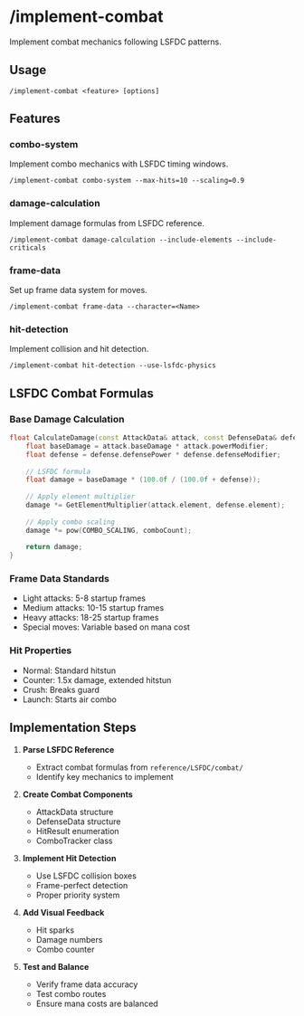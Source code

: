 # /implement-combat

Implement combat mechanics following LSFDC patterns.

## Usage
```
/implement-combat <feature> [options]
```

## Features

### combo-system
Implement combo mechanics with LSFDC timing windows.
```
/implement-combat combo-system --max-hits=10 --scaling=0.9
```

### damage-calculation
Implement damage formulas from LSFDC reference.
```
/implement-combat damage-calculation --include-elements --include-criticals
```

### frame-data
Set up frame data system for moves.
```
/implement-combat frame-data --character=<Name>
```

### hit-detection
Implement collision and hit detection.
```
/implement-combat hit-detection --use-lsfdc-physics
```

## LSFDC Combat Formulas

### Base Damage Calculation
```cpp
float CalculateDamage(const AttackData& attack, const DefenseData& defense) {
    float baseDamage = attack.baseDamage * attack.powerModifier;
    float defense = defense.defensePower * defense.defenseModifier;
    
    // LSFDC formula
    float damage = baseDamage * (100.0f / (100.0f + defense));
    
    // Apply element multiplier
    damage *= GetElementMultiplier(attack.element, defense.element);
    
    // Apply combo scaling
    damage *= pow(COMBO_SCALING, comboCount);
    
    return damage;
}
```

### Frame Data Standards
- Light attacks: 5-8 startup frames
- Medium attacks: 10-15 startup frames
- Heavy attacks: 18-25 startup frames
- Special moves: Variable based on mana cost

### Hit Properties
- Normal: Standard hitstun
- Counter: 1.5x damage, extended hitstun
- Crush: Breaks guard
- Launch: Starts air combo

## Implementation Steps

1. **Parse LSFDC Reference**
   - Extract combat formulas from `reference/LSFDC/combat/`
   - Identify key mechanics to implement

2. **Create Combat Components**
   - AttackData structure
   - DefenseData structure
   - HitResult enumeration
   - ComboTracker class

3. **Implement Hit Detection**
   - Use LSFDC collision boxes
   - Frame-perfect detection
   - Proper priority system

4. **Add Visual Feedback**
   - Hit sparks
   - Damage numbers
   - Combo counter

5. **Test and Balance**
   - Verify frame data accuracy
   - Test combo routes
   - Ensure mana costs are balanced